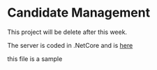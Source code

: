 # Candidate Management
This project will be delete after this week.

The server is coded in .NetCore and is [here](docs/DotNet_Core_.md)

this file is a sample
